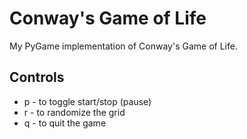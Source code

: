 Conway's Game of Life
=====================

My PyGame implementation of Conway's Game of Life.

Controls
--------
- p - to toggle start/stop (pause)
- r - to randomize the grid
- q - to quit the game 



